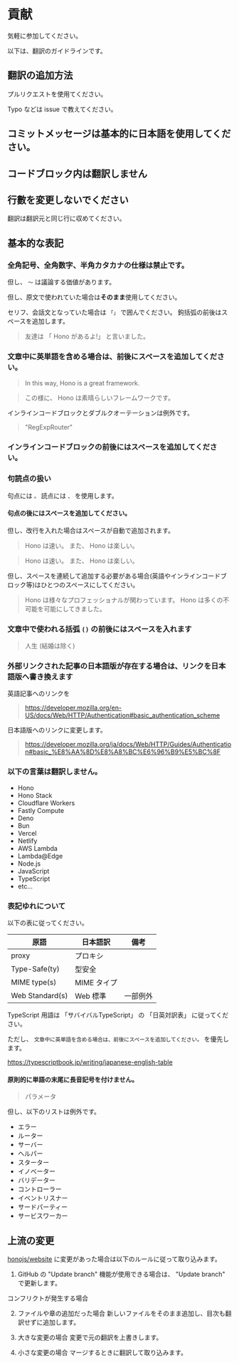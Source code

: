 # 貢献

気軽に参加してください。

以下は、翻訳のガイドラインです。

## 翻訳の追加方法

プルリクエストを使用てください。

Typo などは issue で教えてください。

## コミットメッセージは基本的に日本語を使用してください。

## コードブロック内は翻訳しません

## 行數を変更しないでください

翻訳は翻訳元と同じ行に収めてください。

## 基本的な表記

### 全角記号、全角数字、半角カタカナの仕様は禁止です。

但し、 `〜` は議論する価値があります。

但し、原文で使われていた場合は**そのまま**使用してください。

セリフ、会話文となっていた場合は `「」` で囲んでください。
鉤括弧の前後はスペースを追加します。

> 友達は 「 Hono があるよ!」 と言いました。

### 文章中に英単語を含める場合は、前後にスペースを追加してください。

> In this way, Hono is a great framework.

> この様に、 Hono は素晴らしいフレームワークです。

インラインコードブロックとダブルクオーテーションは例外です。

> "RegExpRouter"

### インラインコードブロックの前後にはスペースを追加してください。

### 句読点の扱い

句点には `。` 読点には `、` を使用します。

#### 句点の後にはスペースを追加してください。

但し、改行を入れた場合はスペースが自動で追加されます。

> Hono は速い。
> また、 Hono は楽しい。

> Hono は速い。 また、 Hono は楽しい。

但し、スペースを連続して追加する必要がある場合(英語やインラインコードブロック等)はひとつのスペースにしてください。

> Hono は様々なプロフェッショナルが関わっています。 Hono は多くの不可能を可能にしてきました。

### 文章中で使われる括弧 `()` の前後にはスペースを入れます

> 人生 (結婚は除く)

### 外部リンクされた記事の日本語版が存在する場合は、リンクを日本語版へ書き換えます

英語記事へのリンクを

> https://developer.mozilla.org/en-US/docs/Web/HTTP/Authentication#basic_authentication_scheme

日本語版へのリンクに変更します。

> https://developer.mozilla.org/ja/docs/Web/HTTP/Guides/Authentication#basic_%E8%AA%8D%E8%A8%BC%E6%96%B9%E5%BC%8F

### 以下の言葉は翻訳しません。

- Hono
- Hono Stack
- Cloudflare Workers
- Fastly Compute
- Deno
- Bun
- Vercel
- Netlify
- AWS Lambda
- Lambda@Edge
- Node.js
- JavaScript
- TypeScript
- etc...

### 表記ゆれについて

以下の表に従ってください。

| 原語 | 日本語訳 | 備考 |
|-----|---------|-----|
| proxy | プロキシ | |
| Type-Safe(ty) | 型安全 | |
| MIME type(s) | MIME タイプ | |
| Web Standard(s) | Web 標準 | 一部例外 |

TypeScript 用語は 「サバイバルTypeScript」 の 「日英対訳表」 に従ってください。

ただし、 `文章中に英単語を含める場合は、前後にスペースを追加してください。` を優先します。

https://typescriptbook.jp/writing/japanese-english-table

#### 原則的に単語の末尾に長音記号を付けません。

> パラメータ

但し、以下のリストは例外です。

- エラー
- ルーター
- サーバー
- ヘルパー
- スターター
- イノベーター
- バリデーター
- コントローラー
- イベントリスナー
- サードパーティー
- サービスワーカー

## 上流の変更

[honojs/website](https://github.com/honojs/website) に変更があった場合は以下のルールに従って取り込みます。

1. GitHub の "Update branch" 機能が使用できる場合は、 "Update branch" で更新します。

コンフリクトが発生する場合

2. ファイルや章の追加だった場合
   新しいファイルをそのまま追加し、目次も翻訳せずに追加します。

3. 大きな変更の場合
   変更で元の翻訳を上書きします。

4. 小さな変更の場合
   マージするときに翻訳して取り込みます。
